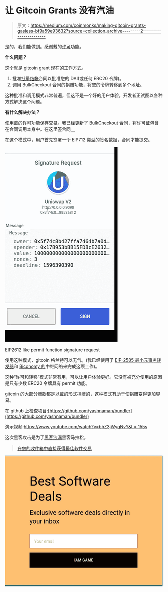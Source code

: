 # 让 Gitcoin Grants 没有汽油

> 原文：<https://medium.com/coinmonks/making-gitcoin-grants-gasless-bf9a59e93632?source=collection_archive---------2----------------------->

是的，我们能做到。感谢戴的[许可](/@Degens/betting-without-eth-dais-new-permit-feature-5517293f3246)功能。

**什么问题？**

[这个](https://github.com/gitcoinco/web/blob/master/docs/GRANTS.md#user-content-rounds-6:~:text=In%20round%206%20we%20transitioned%20away,is%20submitted%20through%20the%20donate()%20function.)就是 gitcoin grant 现在的工作方式。

1.  批准[批量结帐](https://github.com/gitcoinco/BulkTransactions#user-content-deployment:~:text=BulkCheckout.sol%20has%20been%20deployed%20to%20the,Mainnet%20and%20Rinkeby%20at%200x7d655c57f71464B6f83811C55D84009Cd9f5221C.)合同以批准您的 DAI(或任何 ERC20 令牌)。
2.  调用 BulkCheckout 合同的捐赠功能，将您的令牌转移到多个地址。

这种批准和调用模式非常普遍，但这不是一个好的用户体验，开发者正试图以各种方式解决这个问题。

**有什么解决办法？**

使用戴的许可功能保存交易。我已经更新了 [BulkCheckout](https://github.com/gitcoinco/BulkTransactions) 合同，将许可证包含在合同调用本身中。在这里签合同[。](https://github.com/yashnaman/bundler/blob/master/contracts/BulkCheckout.sol)

在这个模式中，用户首先签署一个 EIP712 类型的签名数据，合同才能提交。

![](img/1072256fb957f1a8bd770e28fb7d4fd7.png)

EIP2612 like permit function signature request

使用这种模式，gitcoin 格兰特可以无气。(我已经使用了 [EIP-2585 最小元事务转发器](https://github.com/wighawag/EIPs/blob/eip-2585/EIPS/eip-2585.md)和 [Biconomy 的](https://biconomy.io/)中继网络来完成这项工作)。

这种“许可和转移”模式非常有用，可以让用户体验更好。它没有被充分使用的原因是只有少数 ERC20 令牌具有 permit 功能。

gitcoin 的大部分赠款都是以戴的形式捐赠的，这种模式有助于使捐赠变得更加容易。

在 github 上检查项目:[https://github.com/yashnaman/bundler](https://github.com/yashnaman/bundler)

演示视频:[https://www.youtube.com/watch?v=bhZ3jWyqNvY&t = 155s](https://www.youtube.com/watch?v=bhZ3jWyqNvY&t=155s)

这次黑客攻击是为了[黑客沙漏](https://hackthehourglass.ieeemait.com/)黑客马拉松。

> [在您的收件箱中直接获得最佳软件交易](https://coincodecap.com?utm_source=coinmonks)

[![](img/160ce73bd06d46c2250251e7d5969f9d.png)](https://coincodecap.com?utm_source=coinmonks)